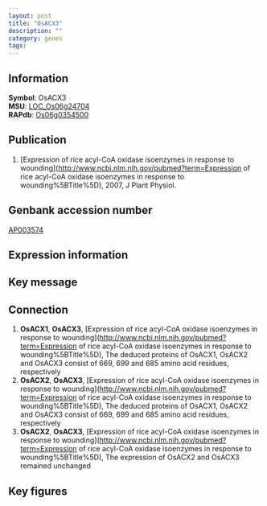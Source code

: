 ```yaml
---
layout: post
title: "OsACX3"
description: ""
category: genes
tags: 
---
```


## Information
__Symbol__: OsACX3  
__MSU__: [LOC_Os06g24704](http://rice.plantbiology.msu.edu/cgi-bin/ORF_infopage.cgi?orf=LOC_Os06g24704)  
__RAPdb__: [Os06g0354500](http://rapdb.dna.affrc.go.jp/viewer/gbrowse_details/irgsp1?name=Os06g0354500)  

## Publication
1. [Expression of rice acyl-CoA oxidase isoenzymes in response to wounding](http://www.ncbi.nlm.nih.gov/pubmed?term=Expression of rice acyl-CoA oxidase isoenzymes in response to wounding%5BTitle%5D), 2007, J Plant Physiol.

## Genbank accession number
[AP003574](http://www.ncbi.nlm.nih.gov/nuccore/AP003574)  

## Expression information

## Key message

## Connection
1. __OsACX1__, __OsACX3__, [Expression of rice acyl-CoA oxidase isoenzymes in response to wounding](http://www.ncbi.nlm.nih.gov/pubmed?term=Expression of rice acyl-CoA oxidase isoenzymes in response to wounding%5BTitle%5D),  The deduced proteins of OsACX1, OsACX2 and OsACX3 consist of 669, 699 and 685 amino acid residues, respectively
2. __OsACX2__, __OsACX3__, [Expression of rice acyl-CoA oxidase isoenzymes in response to wounding](http://www.ncbi.nlm.nih.gov/pubmed?term=Expression of rice acyl-CoA oxidase isoenzymes in response to wounding%5BTitle%5D),  The deduced proteins of OsACX1, OsACX2 and OsACX3 consist of 669, 699 and 685 amino acid residues, respectively
3. __OsACX2__, __OsACX3__, [Expression of rice acyl-CoA oxidase isoenzymes in response to wounding](http://www.ncbi.nlm.nih.gov/pubmed?term=Expression of rice acyl-CoA oxidase isoenzymes in response to wounding%5BTitle%5D),  The expression of OsACX2 and OsACX3 remained unchanged

## Key figures



